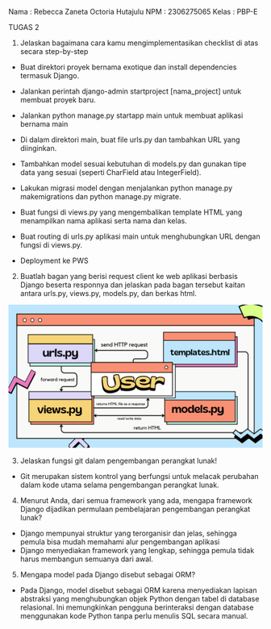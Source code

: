 Nama : Rebecca Zaneta Octoria Hutajulu
NPM : 2306275065
Kelas : PBP-E

TUGAS 2 

1. Jelaskan bagaimana cara kamu mengimplementasikan checklist di atas secara step-by-step

- Buat direktori proyek bernama exotique dan install dependencies termasuk Django.

- Jalankan perintah django-admin startproject [nama_project] untuk membuat proyek baru.

- Jalankan python manage.py startapp main untuk membuat aplikasi bernama main

- Di dalam direktori main, buat file urls.py dan tambahkan URL yang diinginkan.

- Tambahkan model sesuai kebutuhan di models.py dan gunakan tipe data yang sesuai (seperti CharField atau IntegerField).

- Lakukan migrasi model dengan menjalankan python manage.py makemigrations dan python manage.py migrate.

- Buat fungsi di views.py yang mengembalikan template HTML yang menampilkan nama aplikasi serta nama dan kelas.

- Buat routing di urls.py aplikasi main untuk menghubungkan URL dengan fungsi di views.py.

- Deployment ke PWS 

2. Buatlah bagan yang berisi request client ke web aplikasi berbasis Django beserta responnya dan jelaskan pada bagan tersebut kaitan antara urls.py, views.py, models.py, dan berkas html.

<img src="bagantugas2.png">

3. Jelaskan fungsi git dalam pengembangan perangkat lunak!

- Git merupakan sistem kontrol yang berfungsi untuk melacak perubahan dalam kode utama selama pengembangan perangkat lunak.

4. Menurut Anda, dari semua framework yang ada, mengapa framework Django dijadikan permulaan pembelajaran pengembangan perangkat lunak?

- Django mempunyai struktur yang terorganisir dan jelas, sehingga pemula bisa mudah memahami alur pengembangan aplikasi
- Django menyediakan framework yang lengkap, sehingga pemula tidak harus membangun semuanya dari awal.

5. Mengapa model pada Django disebut sebagai ORM?

- Pada Django, model disebut sebagai ORM karena menyediakan lapisan abstraksi yang menghubungkan objek Python dengan tabel di database relasional. Ini memungkinkan pengguna berinteraksi dengan database menggunakan kode Python tanpa perlu menulis SQL secara manual.








